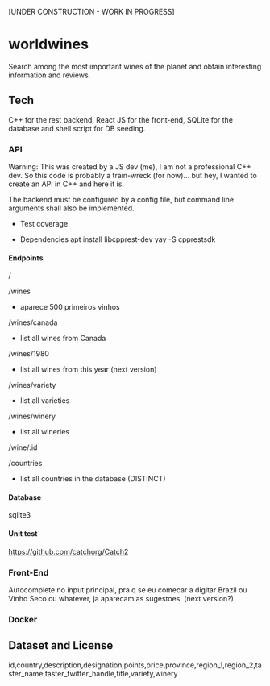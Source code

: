 [UNDER CONSTRUCTION - WORK IN PROGRESS]


# worldwines

Search among the most important wines of the planet and obtain interesting information and reviews.


## Tech

C++ for the rest backend, React JS for the front-end, SQLite for the database and shell script for DB seeding.

### API

Warning: This was created by a JS dev (me), I am not a professional C++ dev. So this code is probably
a train-wreck (for now)... but hey, I wanted to create an API in C++ and here it is.

The backend must be configured by a config file, but command line arguments shall also be implemented.

- Test coverage

- Dependencies
apt install libcpprest-dev
yay -S cpprestsdk


#### Endpoints

/

/wines
- aparece 500 primeiros vinhos

/wines/canada
- list all wines from Canada

/wines/1980
- list all wines from this year (next version)

/wines/variety
- list all varieties

/wines/winery
- list all wineries

/wine/:id

/countries
- list all countries in the database (DISTINCT)

#### Database
sqlite3

#### Unit test
https://github.com/catchorg/Catch2

### Front-End
Autocomplete no input principal, pra q se eu comecar a digitar Brazil ou Vinho Seco ou whatever, ja aparecam as sugestoes.
 (next version?)

### Docker


## Dataset and License

id,country,description,designation,points,price,province,region_1,region_2,taster_name,taster_twitter_handle,title,variety,winery

